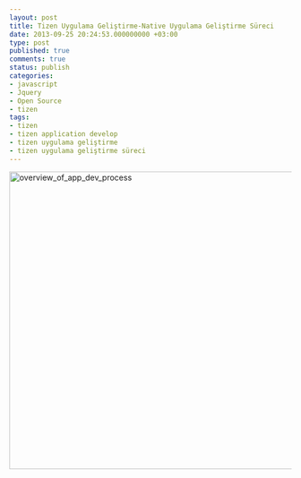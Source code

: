 ```yaml
---
layout: post
title: Tizen Uygulama Geliştirme-Native Uygulama Geliştirme Süreci
date: 2013-09-25 20:24:53.000000000 +03:00
type: post
published: true
comments: true
status: publish
categories:
- javascript
- Jquery
- Open Source
- tizen
tags:
- tizen
- tizen application develop
- tizen uygulama geliştirme
- tizen uygulama geliştirme süreci
---
```

<p><a href="http://nazirdogan.files.wordpress.com/2013/09/overview_of_app_dev_process.png"><img class="alignnone size-full wp-image-185" alt="overview_of_app_dev_process" src="{{ site.baseurl }}/assets/overview_of_app_dev_process.png" width="613" height="532" /></a></p>
<p>&nbsp;</p>
